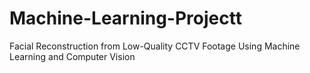 # Machine-Learning-Projectt
Facial Reconstruction from Low-Quality CCTV Footage Using Machine Learning and Computer Vision
